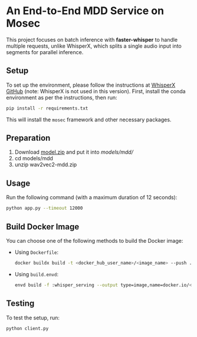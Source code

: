 # An End-to-End MDD Service on Mosec

This project focuses on batch inference with **faster-whisper** to handle multiple requests, unlike WhisperX, which splits a single audio input into segments for parallel inference.

## Setup
To set up the environment, please follow the instructions at [WhisperX GitHub](https://github.com/m-bain/whisperX) (note: WhisperX is not used in this version). First, install the conda environment as per the instructions, then run:

```bash
pip install -r requirements.txt
```

This will install the `mosec` framework and other necessary packages.

## Preparation
1. Download [model.zip](https://140.122.184.167:5567/sharing/qRaWMnSBC) and put it into *models/mdd/*
2. cd models/mdd
3. unzip wav2vec2-mdd.zip


## Usage

Run the following command (with a maximum duration of 12 seconds):

```bash
python app.py --timeout 12000
```

## Build Docker Image

You can choose one of the following methods to build the Docker image:

* Using `Dockerfile`:
  ```bash
  docker buildx build -t <docker_hub_user_name>/<image_name> --push .
  ```

* Using `build.envd`:
  ```bash
  envd build -f :whisper_serving --output type=image,name=docker.io/<docker_hub_user_name>/<image_name> --push
  ```

## Testing

To test the setup, run:

```bash
python client.py
```

